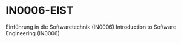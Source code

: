 # IN0006-EIST
Einführung in die Softwaretechnik (IN0006) 
Introduction to Software Engineering (IN0006)
